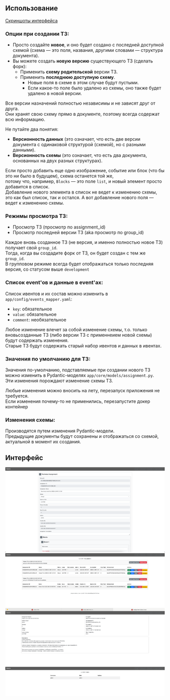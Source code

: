 ## Использование

[Скриншоты интерфейса](#интерфейс)

### Опции при создании ТЗ:  

- Просто создайте **новое**, и оно будет создано с последней доступной схемой (схема — это поля, названия, другими словами — структура документа).  
- Вы можете создать **новую версию** существующего ТЗ (сделать форк):  
  - Применить **схему родительской** версии ТЗ.  
  - Применить **последнюю доступную схему**.  
    - Новые поля в схеме в этом случае будут пустыми.  
    - Если какое-то поле было удалено из схемы, оно также будет удалено в новой версии.  

Все версии назначений полностью независимы и не зависят друг от друга.  
Они хранят свою схему прямо в документе, поэтому всегда содержат всю информацию.  

Не путайте два понятия:  
- **Версионность данных** (это означает, что есть две версии документа с одинаковой структурой (схемой), но с разными данными).  
- **Версионность схемы** (это означает, что есть два документа, основанных на двух разных структурах).  

Если просто добавить еще одно изображение, событие или блок (что бы это ни было в будущем), схема останется той же,  
потому что, например, `Blocks` — это поле `list`, и новый элемент просто добавится в список.<br>
Добавление нового элемента в список не ведет к изменению схемы, это как был список, так и остался.
А вот добавление нового поля — ведет к изменению схемы.  

### Режимы просмотра ТЗ:  
- Просмотр ТЗ (просмотр по assignment_id)
- Просмотр последней версии ТЗ (aka просмотр по group_id)  

Каждое вновь созданное ТЗ (не версия, и именно полностью новое ТЗ) получает свой `group_id`.<br>
Тогда, когда вы создадите форк от ТЗ, он будет создан с тем же `group_id`.<br>
В групповом режиме всегда будет отображаться только последняя версия, со статусом выше `development`

### Список event'ов и данные в event'ах:  
Список ивентов и их состав можно изменить в `app/config/events_mapper.yaml`:<br>
- `key`: обязательное
- `value`: обязательное
- `comment`: необязательное

Любое изменение влечет за собой изменение схемы, т.о. только вновьсозданные ТЗ (либо версии ТЗ с применнеием новой схемы) будут содержать изменения.<br>
Старые ТЗ будут содержать старый набор ивентов и данных в ивентах.

### Значения по умолчанию для ТЗ:  
Значения по-умолчанию, подставляемые при создании нового ТЗ можно изменить в Pydantic-моделях `app/core/models/assignment.py`.  
Эти изменения порождают изменение схемы ТЗ.

Любые изменения можно вносить на лету, перезапуск приложения не требуется.  
Если изменения почему-то не применились, перезапустите докер контейнер

### Изменения схемы:  

Производятся путем изменения Pydantic-модели.  
Предыдущие документы будут сохранены и отображаться со схемой, актуальной в момент их создания.  

## Интерфейс

![edit_1.png](/doc/images/edit_1.png)
![list_1.png](/doc/images/list_1.png)
![view_1.png](/doc/images/view_1.png)
![user_1.png](/doc/images/user_1.png)
